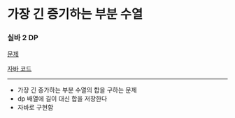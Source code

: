 # 가장 긴 증기하는 부분 수열
### 실바 2 DP
[문제](https://www.acmicpc.net/problem/11055)

[자바 코드](https://github.com/SeongUk52/java-coding-test/blob/97a4450f068297a9bb40cc3b541c24522dac9698/src/DP/BJ11055.java)

---

- 가장 긴 증가하는 부분 수열의 합을 구하는 문제
- dp 배열에 길이 대신 합을 저장한다
- 자바로 구현함